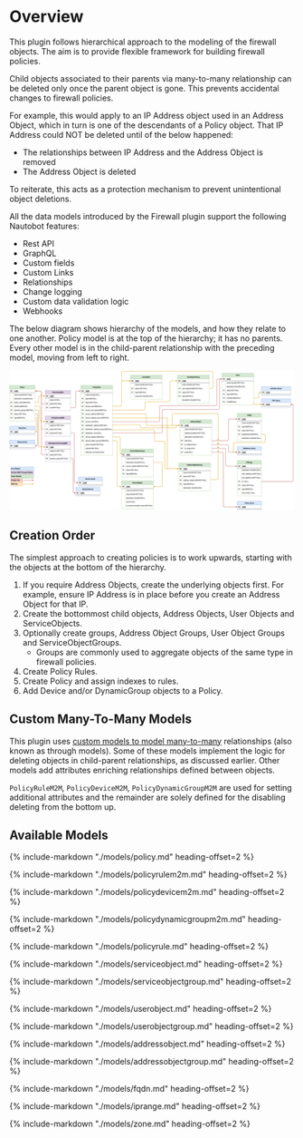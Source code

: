 # Overview

This plugin follows hierarchical approach to the modeling of the firewall objects. The aim is to provide flexible framework for building firewall policies.

Child objects associated to their parents via many-to-many relationship can be deleted only once the parent object is gone. This prevents accidental changes to firewall policies.

For example, this would apply to an IP Address object used in an Address Object, which in turn is one of the descendants of a Policy object. That IP Address could NOT be deleted until of the below happened:

* The relationships between IP Address and the Address Object is removed
* The Address Object is deleted

To reiterate, this acts as a protection mechanism to prevent unintentional object deletions.

All the data models introduced by the Firewall plugin support the following Nautobot features:

* Rest API
* GraphQL
* Custom fields
* Custom Links
* Relationships
* Change logging
* Custom data validation logic
* Webhooks

The below diagram shows hierarchy of the models, and how they relate to one another. Policy model is at the top of the hierarchy; it has no parents. Every other model is in the child-parent relationship with the preceding model, moving from left to right.

<p align="center">
  <img src="./images/datamodel.png" class="center">
</p>

## Creation Order

The simplest approach to creating policies is to work upwards, starting with the objects at the bottom of the hierarchy.

1. If you require Address Objects, create the underlying objects first. For example, ensure IP Address is in place before you create an Address Object for that IP.
2. Create the bottommost child objects, Address Objects, User Objects and ServiceObjects.
3. Optionally create groups, Address Object Groups, User Object Groups and ServiceObjectGroups.
    * Groups are commonly used to aggregate objects of the same type in firewall policies.
4. Create Policy Rules.
5. Create Policy and assign indexes to rules.
6. Add Device and/or DynamicGroup objects to a Policy.

## Custom Many-To-Many Models

This plugin uses [custom models to model many-to-many](https://docs.djangoproject.com/en/3.2/howto/custom-model-fields/) relationships (also known as through models). Some of these models implement the logic for deleting objects in child-parent relationships, as discussed earlier. Other models add attributes enriching relationships defined between objects.

`PolicyRuleM2M`, `PolicyDeviceM2M`, `PolicyDynamicGroupM2M` are used for setting additional attributes and the remainder are solely defined for the disabling deleting from the bottom up.

## Available Models

{%
    include-markdown "./models/policy.md"
    heading-offset=2
%}

{%
    include-markdown "./models/policyrulem2m.md"
    heading-offset=2
%}

{%
    include-markdown "./models/policydevicem2m.md"
    heading-offset=2
%}

{%
    include-markdown "./models/policydynamicgroupm2m.md"
    heading-offset=2
%}

{%
    include-markdown "./models/policyrule.md"
    heading-offset=2
%}

{%
    include-markdown "./models/serviceobject.md"
    heading-offset=2
%}

{%
    include-markdown "./models/serviceobjectgroup.md"
    heading-offset=2
%}

{%
    include-markdown "./models/userobject.md"
    heading-offset=2
%}

{%
    include-markdown "./models/userobjectgroup.md"
    heading-offset=2
%}

{%
    include-markdown "./models/addressobject.md"
    heading-offset=2
%}

{%
    include-markdown "./models/addressobjectgroup.md"
    heading-offset=2
%}

{%
    include-markdown "./models/fqdn.md"
    heading-offset=2
%}

{%
    include-markdown "./models/iprange.md"
    heading-offset=2
%}

{%
    include-markdown "./models/zone.md"
    heading-offset=2
%}
